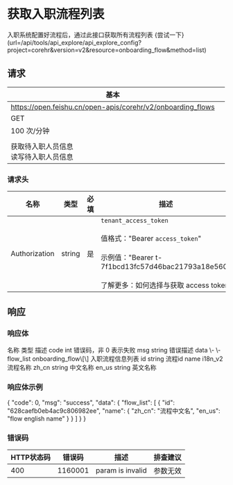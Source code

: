 # 获取入职流程列表

入职系统配置好流程后，通过此接口获取所有流程列表  {尝试一下}(url=/api/tools/api_explore/api_explore_config?project=corehr&version=v2&resource=onboarding_flow&method=list)

<md-alert type="tip">

</md-alert>


<md-alert type="warn">

</md-alert>


<md-alert type="error">

</md-alert>




## 请求
| 基本 |  |
| --- | --- |
| https://open.feishu.cn/open-apis/corehr/v2/onboarding_flows |
| GET |
| 100 次/分钟 |
|  |
| 获取待入职人员信息<br> 读写待入职人员信息 |


### 请求头
| 名称 | 类型 | 必填 | 描述 |
| --- | --- | --- | --- |
| Authorization | string | 是 | `tenant_access_token`<br><br>值格式："Bearer `access_token`"<br><br>示例值："Bearer t-7f1bcd13fc57d46bac21793a18e560"<br><br>了解更多：如何选择与获取 access token |




## 响应





### 响应体
<md-dt-table>
  <md-dt-thead>
      <md-dt-tr>
      <md-dt-th style="width: 35%;">名称</md-dt-th>
      <md-dt-th style="width: 13%;">类型</md-dt-th>
      <md-dt-th style="width: 52%;">描述</md-dt-th>
      </md-dt-tr>
  </md-dt-thead>
  <md-dt-tbody>

<md-dt-tr level="0">
	<md-dt-td>
	code
	</md-dt-td>
	<md-dt-td>
	int
	</md-dt-td>
	<md-dt-td>
	错误码，非 0 表示失败
	</md-dt-td>
</md-dt-tr>


<md-dt-tr level="0">
	<md-dt-td>
	msg
	</md-dt-td>
	<md-dt-td>
	string
	</md-dt-td>
	<md-dt-td>
	错误描述
	</md-dt-td>
</md-dt-tr>


<md-dt-tr level="0">
	<md-dt-td>
	data
	</md-dt-td>
	<md-dt-td>
	\-
	</md-dt-td>
	<md-dt-td>
	\-
	</md-dt-td>
</md-dt-tr>


<md-dt-tr level="1">
	<md-dt-td>
	flow_list
	</md-dt-td>
	<md-dt-td>
	onboarding_flow\[\]
	</md-dt-td>
	<md-dt-td>
	入职流程信息列表
	</md-dt-td>
</md-dt-tr>


<md-dt-tr level="2">
	<md-dt-td>
	id
	</md-dt-td>
	<md-dt-td>
	string
	</md-dt-td>
	<md-dt-td>
	流程id
	</md-dt-td>
</md-dt-tr>


<md-dt-tr level="2">
	<md-dt-td>
	name
	</md-dt-td>
	<md-dt-td>
	i18n_v2
	</md-dt-td>
	<md-dt-td>
	流程名称
	</md-dt-td>
</md-dt-tr>


<md-dt-tr level="3">
	<md-dt-td>
	zh_cn
	</md-dt-td>
	<md-dt-td>
	string
	</md-dt-td>
	<md-dt-td>
	中文名称
	</md-dt-td>
</md-dt-tr>


<md-dt-tr level="3">
	<md-dt-td>
	en_us
	</md-dt-td>
	<md-dt-td>
	string
	</md-dt-td>
	<md-dt-td>
	英文名称
	</md-dt-td>
</md-dt-tr>


  </md-dt-tbody>
</md-dt-table>




### 响应体示例
<md-code-json>
{
    "code": 0,
    "msg": "success",
    "data": {
        "flow_list": [
            {
                "id": "628caefb0eb4ac9c806982ee",
                "name": {
                    "zh_cn": "流程中文名",
                    "en_us": "flow english name"
                }
            }
        ]
    }
}
</md-code-json>




### 错误码
| HTTP状态码 | 错误码 | 描述 | 排查建议 |
| --- | --- | --- | --- |
| 400 | 1160001 | param is invalid | 参数无效 |






